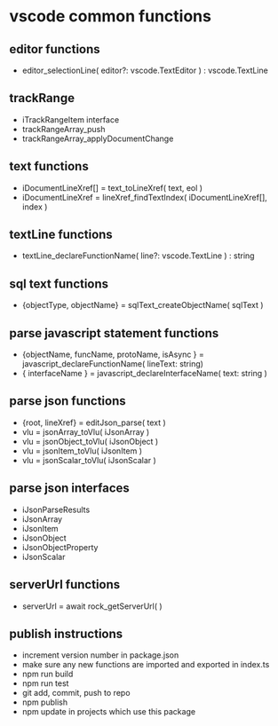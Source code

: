 # vscode common functions

## editor functions
* editor_selectionLine( editor?: vscode.TextEditor ) : vscode.TextLine

## trackRange
* iTrackRangeItem interface
* trackRangeArray_push
* trackRangeArray_applyDocumentChange

## text functions
* iDocumentLineXref[] = text_toLineXref( text, eol )
* iDocumentLineXref = lineXref_findTextIndex(  iDocumentLineXref[], index )

## textLine functions
* textLine_declareFunctionName( line?: vscode.TextLine ) : string

## sql text functions
* {objectType, objectName} = sqlText_createObjectName( sqlText )

## parse javascript statement functions
* {objectName, funcName, protoName, isAsync } = javascript_declareFunctionName( lineText: string)
* { interfaceName } = javascript_declareInterfaceName( text: string )

## parse json functions
* {root, lineXref} = editJson_parse( text )
* vlu = jsonArray_toVlu( iJsonArray )
* vlu = jsonObject_toVlu( iJsonObject )
* vlu = jsonItem_toVlu( iJsonItem )
* vlu = jsonScalar_toVlu( iJsonScalar )

## parse json interfaces
* iJsonParseResults
* iJsonArray
* iJsonItem
* iJsonObject
* iJsonObjectProperty
* iJsonScalar

## serverUrl functions
* serverUrl = await rock_getServerUrl( )

## publish instructions
* increment version number in package.json
* make sure any new functions are imported and exported in index.ts
* npm run build
* npm run test
* git add, commit, push to repo
* npm publish
* npm update in projects which use this package
